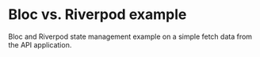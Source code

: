# Bloc vs. Riverpod example

Bloc and Riverpod state management example on a simple fetch data from the API application.

